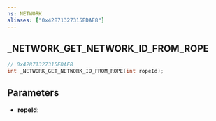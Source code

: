```yaml
---
ns: NETWORK
aliases: ["0x42871327315EDAE8"]
---
```

## _NETWORK_GET_NETWORK_ID_FROM_ROPE

```c
// 0x42871327315EDAE8
int _NETWORK_GET_NETWORK_ID_FROM_ROPE(int ropeId);
```

## Parameters
* **ropeId**:
